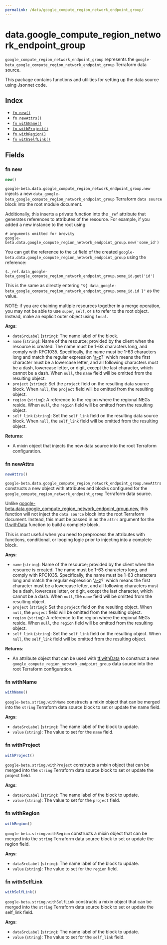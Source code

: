 ```yaml
---
permalink: /data/google_compute_region_network_endpoint_group/
---
```


# data.google_compute_region_network_endpoint_group

`google_compute_region_network_endpoint_group` represents the `google-beta_google_compute_region_network_endpoint_group` Terraform data source.



This package contains functions and utilities for setting up the data source using Jsonnet code.


## Index

* [`fn new()`](#fn-new)
* [`fn newAttrs()`](#fn-newattrs)
* [`fn withName()`](#fn-withname)
* [`fn withProject()`](#fn-withproject)
* [`fn withRegion()`](#fn-withregion)
* [`fn withSelfLink()`](#fn-withselflink)

## Fields

### fn new

```ts
new()
```


`google-beta.data.google_compute_region_network_endpoint_group.new` injects a new `data_google-beta_google_compute_region_network_endpoint_group` Terraform `data source`
block into the root module document.

Additionally, this inserts a private function into the `_ref` attribute that generates references to attributes of the
resource. For example, if you added a new instance to the root using:

    # arguments omitted for brevity
    google-beta.data.google_compute_region_network_endpoint_group.new('some_id')

You can get the reference to the `id` field of the created `google-beta.data.google_compute_region_network_endpoint_group` using the reference:

    $._ref.data_google-beta_google_compute_region_network_endpoint_group.some_id.get('id')

This is the same as directly entering `"${ data_google-beta_google_compute_region_network_endpoint_group.some_id.id }"` as the value.

NOTE: if you are chaining multiple resources together in a merge operation, you may not be able to use `super`, `self`,
or `$` to refer to the root object. Instead, make an explicit outer object using `local`.

**Args**:
  - `dataSrcLabel` (`string`): The name label of the block.
  - `name` (`string`): Name of the resource; provided by the client when the resource is
created. The name must be 1-63 characters long, and comply with
RFC1035. Specifically, the name must be 1-63 characters long and match
the regular expression &#39;[a-z]([-a-z0-9]*[a-z0-9])?&#39; which means the
first character must be a lowercase letter, and all following
characters must be a dash, lowercase letter, or digit, except the last
character, which cannot be a dash. When `null`, the `name` field will be omitted from the resulting object.
  - `project` (`string`): Set the `project` field on the resulting data source block. When `null`, the `project` field will be omitted from the resulting object.
  - `region` (`string`): A reference to the region where the regional NEGs reside. When `null`, the `region` field will be omitted from the resulting object.
  - `self_link` (`string`): Set the `self_link` field on the resulting data source block. When `null`, the `self_link` field will be omitted from the resulting object.

**Returns**:
- A mixin object that injects the new data source into the root Terraform configuration.


### fn newAttrs

```ts
newAttrs()
```


`google-beta.data.google_compute_region_network_endpoint_group.newAttrs` constructs a new object with attributes and blocks configured for the `google_compute_region_network_endpoint_group`
Terraform data source.

Unlike [google-beta.data.google_compute_region_network_endpoint_group.new](#fn-new), this function will not inject the `data source`
block into the root Terraform document. Instead, this must be passed in as the `attrs` argument for the
[tf.withData](https://github.com/tf-libsonnet/core/tree/main/docs#fn-withdata) function to build a complete block.

This is most useful when you need to preprocess the attributes with functions, conditional, or looping logic prior to
injecting into a complete block.

**Args**:
  - `name` (`string`): Name of the resource; provided by the client when the resource is
created. The name must be 1-63 characters long, and comply with
RFC1035. Specifically, the name must be 1-63 characters long and match
the regular expression &#39;[a-z]([-a-z0-9]*[a-z0-9])?&#39; which means the
first character must be a lowercase letter, and all following
characters must be a dash, lowercase letter, or digit, except the last
character, which cannot be a dash. When `null`, the `name` field will be omitted from the resulting object.
  - `project` (`string`): Set the `project` field on the resulting object. When `null`, the `project` field will be omitted from the resulting object.
  - `region` (`string`): A reference to the region where the regional NEGs reside. When `null`, the `region` field will be omitted from the resulting object.
  - `self_link` (`string`): Set the `self_link` field on the resulting object. When `null`, the `self_link` field will be omitted from the resulting object.

**Returns**:
  - An attribute object that can be used with [tf.withData](https://github.com/tf-libsonnet/core/tree/main/docs#fn-withdata) to construct a new `google_compute_region_network_endpoint_group` data source into the root Terraform configuration.


### fn withName

```ts
withName()
```

`google-beta.string.withName` constructs a mixin object that can be merged into the `string`
Terraform data source block to set or update the name field.



**Args**:
  - `dataSrcLabel` (`string`): The name label of the block to update.
  - `value` (`string`): The value to set for the `name` field.


### fn withProject

```ts
withProject()
```

`google-beta.string.withProject` constructs a mixin object that can be merged into the `string`
Terraform data source block to set or update the project field.



**Args**:
  - `dataSrcLabel` (`string`): The name label of the block to update.
  - `value` (`string`): The value to set for the `project` field.


### fn withRegion

```ts
withRegion()
```

`google-beta.string.withRegion` constructs a mixin object that can be merged into the `string`
Terraform data source block to set or update the region field.



**Args**:
  - `dataSrcLabel` (`string`): The name label of the block to update.
  - `value` (`string`): The value to set for the `region` field.


### fn withSelfLink

```ts
withSelfLink()
```

`google-beta.string.withSelfLink` constructs a mixin object that can be merged into the `string`
Terraform data source block to set or update the self_link field.



**Args**:
  - `dataSrcLabel` (`string`): The name label of the block to update.
  - `value` (`string`): The value to set for the `self_link` field.
